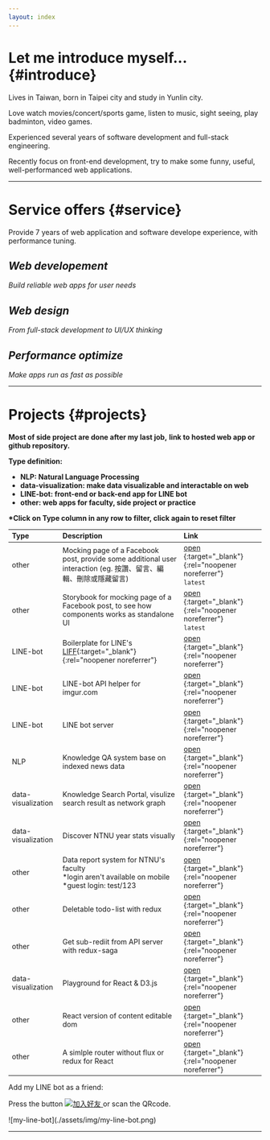 ```yaml
---
layout: index
---
```


<!-- Text can be **bold**, _italic_, or ~~strikethrough~~.

[Link to another page](./another-page.html).

There should be whitespace between paragraphs.

There should be whitespace between paragraphs. We recommend including a README, or a file with information about your project. -->

# Let me introduce myself... {#introduce}

Lives in Taiwan, born in Taipei city and study in Yunlin city.

Love watch movies/concert/sports game, listen to music, sight seeing, play badminton, video games.

Experienced several years of software development and full-stack engineering.

Recently focus on front-end development,
try to make some funny, useful, well-performanced web applications.

---

# Service offers {#service}

Provide 7 years of web application and software develope experience,
with performance tuning.

## _Web developement_

_Build reliable web apps for user needs_

## _Web design_

_From full-stack development to UI/UX thinking_

## _Performance optimize_

_Make apps run as fast as possible_

---

# Projects {#projects}

**Most of side project are done after my last job,**
**link to hosted web app or github repository.**

**Type definition:**

- **NLP: Natural Language Processing**
- **data-visualization: make data visualizable and interactable on web**
- **LINE-bot: front-end or back-end app for LINE bot**
- **other: web apps for faculty, side project or practice**

**\*Click on Type column in any row to filter, click again to reset filter**

| Type               | Description                                                                                                                      | Link                                                                                                                                  |
| :----------------- | :------------------------------------------------------------------------------------------------------------------------------- | :------------------------------------------------------------------------------------------------------------------------------------ |
| other              | Mocking page of a Facebook post, provide some additional user interaction (eg. 按讚、留言、編輯、刪除或隱藏留言)                 | [open ](https://bensonliao.github.io/Mazu-Did-Not-Say-That-Shit){:target="\_blank"}{:rel="noopener noreferrer"}<br>`latest`           |
| other              | Storybook for mocking page of a Facebook post, to see how components works as standalone UI                                      | [open ](https://bensonliao.github.io/Mazu-Did-Not-Say-That-Shit-Storybook){:target="\_blank"}{:rel="noopener noreferrer"}<br>`latest` |
| LINE-bot           | Boilerplate for LINE's [LIFF](https://developers.line.biz/en/docs/liff/overview/){:target="\_blank"}{:rel="noopener noreferrer"} | [open ](https://bensonliao.github.io/liff-react-boilerplate/){:target="\_blank"}{:rel="noopener noreferrer"}                          |
| LINE-bot           | LINE-bot API helper for imgur.com                                                                                                | [open ](https://github.com/BensonLiao/imgur-api-go-v3){:target="\_blank"}{:rel="noopener noreferrer"}                                 |
| LINE-bot           | LINE bot server                                                                                                                  | [open ](https://my-line-simple-bot.herokuapp.com/){:target="\_blank"}{:rel="noopener noreferrer"}                                     |
| NLP                | Knowledge QA system base on indexed news data                                                                                    | [open ](http://rsp.itc.ntnu.edu.tw/ECORE/){:target="\_blank"}{:rel="noopener noreferrer"}                                             |
| data-visualization | Knowledge Search Portal, visulize search result as network graph                                                                 | [open ](http://ir.itc.ntnu.edu.tw/udn/){:target="\_blank"}{:rel="noopener noreferrer"}                                                |
| data-visualization | Discover NTNU year stats visually                                                                                                | [open ](http://www.iro.ntnu.edu.tw/web/?Yreport){:target="\_blank"}{:rel="noopener noreferrer"}                                       |
| other              | Data report system for NTNU's faculty<br>\*login aren't available on mobile<br>\*guest login: test/123                           | [open ](http://yreport.iro.ntnu.edu.tw/){:target="\_blank"}{:rel="noopener noreferrer"}                                               |
| other              | Deletable todo-list with redux                                                                                                   | [open ](https://github.com/BensonLiao/redux-todos-with-delete){:target="\_blank"}{:rel="noopener noreferrer"}                         |
| other              | Get sub-rediit from API server with redux-saga                                                                                   | [open ](https://github.com/BensonLiao/redux-reddit-api){:target="\_blank"}{:rel="noopener noreferrer"}                                |
| data-visualization | Playground for React & D3.js                                                                                                     | [open ](https://codesandbox.io/s/p3zjl1yr0j){:target="\_blank"}{:rel="noopener noreferrer"}                                           |
| other              | React version of content editable dom                                                                                 | [open ](https://github.com/BensonLiao/react-content-editable){:target="\_blank"}{:rel="noopener noreferrer"}                                |
| other              | A simlple router without flux or redux for React                                                                                | [open ](https://github.com/BensonLiao/capybara-router){:target="\_blank"}{:rel="noopener noreferrer"}                                |


Add my LINE bot as a friend:

Press the button
<a href="http://nav.cx/3tDhraO" target="_blank" rel="noopener noreferrer">
<img src="https://scdn.line-apps.com/n/line_add_friends/btn/zh-Hant.png" alt="加入好友" height="36" border="0">
</a>
or scan the QRcode.

<div class="img_container">
  ![my-line-bot](./assets/img/my-line-bot.png)
<div>

---

<!-- ### Definition lists can be used with HTML syntax.

<dl>
<dt>Name</dt>
<dd>Godzilla</dd>
<dt>Born</dt>
<dd>1952</dd>
<dt>Birthplace</dt>
<dd>Japan</dd>
<dt>Color</dt>
<dd>Green</dd>
</dl>

```
Long, single-line code blocks should not wrap. They should horizontally scroll if they are too long. This line should be long enough to demonstrate this.
```

```
The final element.
``` -->

